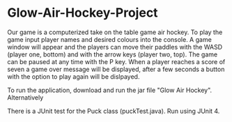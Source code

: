 # Glow-Air-Hockey-Project

Our game is a computerized take on the table game air hockey.
To play the game input player names and desired colours into the console. A game window will appear and the players can move their paddles with the WASD (player one, bottom) and with the arrow keys (player two, top). The game can be paused at any time with the P key. When a player reaches a score of seven a game over message will be displayed, after a few seconds a button with the option to play again will be dislpayed. 

To run the application, download and run the jar file "Glow Air Hockey".
Alternatively 

There is a JUnit test for the Puck class (puckTest.java). Run using JUnit 4.

